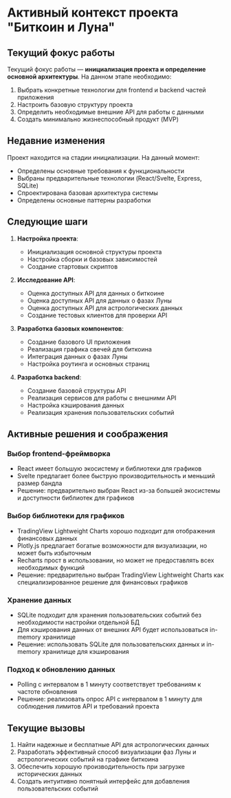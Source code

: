 # Активный контекст проекта "Биткоин и Луна"

## Текущий фокус работы

Текущий фокус работы — **инициализация проекта и определение основной архитектуры**. На данном этапе необходимо:

1. Выбрать конкретные технологии для frontend и backend частей приложения
2. Настроить базовую структуру проекта
3. Определить необходимые внешние API для работы с данными
4. Создать минимально жизнеспособный продукт (MVP)

## Недавние изменения

Проект находится на стадии инициализации. На данный момент:
- Определены основные требования к функциональности
- Выбраны предварительные технологии (React/Svelte, Express, SQLite)
- Спроектирована базовая архитектура системы
- Определены основные паттерны разработки

## Следующие шаги

1. **Настройка проекта**:
   - Инициализация основной структуры проекта
   - Настройка сборки и базовых зависимостей
   - Создание стартовых скриптов

2. **Исследование API**:
   - Оценка доступных API для данных о биткоине
   - Оценка доступных API для данных о фазах Луны
   - Оценка доступных API для астрологических данных
   - Создание тестовых клиентов для проверки API

3. **Разработка базовых компонентов**:
   - Создание базового UI приложения
   - Реализация графика свечей для биткоина
   - Интеграция данных о фазах Луны
   - Настройка роутинга и основных страниц

4. **Разработка backend**:
   - Создание базовой структуры API
   - Реализация сервисов для работы с внешними API
   - Настройка кэширования данных
   - Реализация хранения пользовательских событий

## Активные решения и соображения

### Выбор frontend-фреймворка
- React имеет большую экосистему и библиотеки для графиков
- Svelte предлагает более быструю производительность и меньший размер бандла
- Решение: предварительно выбран React из-за большей экосистемы и доступности библиотек для графиков

### Выбор библиотеки для графиков
- TradingView Lightweight Charts хорошо подходит для отображения финансовых данных
- Plotly.js предлагает богатые возможности для визуализации, но может быть избыточным
- Recharts прост в использовании, но может не предоставлять всех необходимых функций
- Решение: предварительно выбран TradingView Lightweight Charts как специализированное решение для финансовых графиков

### Хранение данных
- SQLite подходит для хранения пользовательских событий без необходимости настройки отдельной БД
- Для кэширования данных от внешних API будет использоваться in-memory хранилище
- Решение: использовать SQLite для пользовательских данных и in-memory хранилище для кэширования

### Подход к обновлению данных
- Polling с интервалом в 1 минуту соответствует требованиям к частоте обновления
- Решение: реализовать опрос API с интервалом в 1 минуту для соблюдения лимитов API и требований проекта

## Текущие вызовы

1. Найти надежные и бесплатные API для астрологических данных
2. Разработать эффективный способ визуализации фаз Луны и астрологических событий на графике биткоина
3. Обеспечить хорошую производительность при загрузке исторических данных
4. Создать интуитивно понятный интерфейс для добавления пользовательских событий 